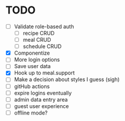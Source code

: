 # TODO

- [ ] Validate role-based auth
    - [ ] recipe CRUD
    - [ ] meal CRUD
    - [ ] schedule CRUD
- [x] Componentize
- [ ] More login options
- [ ] Save user data
- [x] Hook up to meal.support
- [ ] Make a decision about styles I guess (sigh)
- [ ] gitHub actions
- [ ] expire logins eventually
- [ ] admin data entry area
- [ ] guest user experience
- [ ] offline mode?